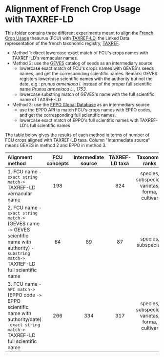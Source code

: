 # Alignment of French Crop Usage with TAXREF-LD

This folder contains three different experiments meant to align the [French Crop Usage](http://ontology.irstea.fr/pmwiki.php/Site/FrenchCropUsage) theaurus (FCU) with [TAXREF-LD](https://github.com/frmichel/taxref-ld/), the Linked Data representation of the french taxonomic registry, [TAXREF](https://inpn.mnhn.fr/programme/referentiel-taxonomique-taxref?lg=en).

- Method 1: direct lowercase exact match of FCU's crops names with TAXREF-LD's vernacular names.
- Method 2: use the [GEVES](https://www.geves.fr/) catalog of seeds as an intermediary source
    - lowercase exact match of FCU's crops names with GEVES's seeds names, and get the corresponding scientific names. Remark: GEVES registers lowercase scientific names with the authority but not the date, e.g.: *prunus armeniaca l.* instead of the proper full scientific name *Prunus armeniaca L., 1753*.
    - lowercase substring match of GEVES's name with the full scientific name of TAXREF-LD
- Method 3: use the [EPPO Global Database](https://gd.eppo.int/) as an intermediary source
    - use the EPPO API to match FCU's crops names with EPPO codes, and get the corresponding full scientific names.
    - lowercase exact match of EPPO's full scientific names with TAXREF-LD's full scientific names
    
The table below gives the results of each method in terms of number of FCU crops aligned with TAXREF-LD taxa. Column "Intermediate source" means GEVES in method 2 and EPPO in method 3.


| Alignment method   | FCU concepts | Intermediate source | TAXREF-LD taxa | Taxonomic ranks |
| :-- |       :--:   |         :--: |           :--: | :--: |
| 1. FCU name `-exact string match->` TAXREF-LD vernacular name | 198 | | 824 | species, subspecies, varietas, forma, cultivar |
| 2. FCU name `-exact string match->` (GEVES name `->` GEVES scientific name with authority) `-substring match->` TAXREF-LD full scientific name | 64 | 89  | 87 | species, subspecies |
| 3. FCU name `-API match->` (EPPO code `->` EPPO scientific name with authority/date) `-exact string match->` TAXREF-LD full scientific name | 266 | 334 | 317 | species, subspecies, varietas, forma, cultivar |
